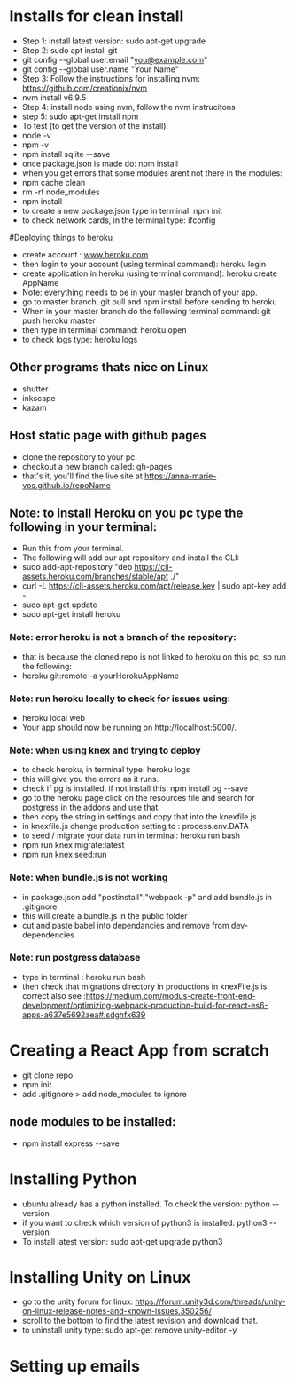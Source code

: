 # Installs for clean install
* Step 1: install latest version: sudo apt-get upgrade
* Step 2: sudo apt install git
* git config --global user.email "you@example.com"
* git config --global user.name "Your Name"
* Step 3: Follow the instructions for installing nvm: https://github.com/creationix/nvm
* nvm install v6.9.5
* Step 4: install node using nvm, follow the nvm instrucitons
* step 5: sudo apt-get install npm
* To test (to get the version of the install): 
* node -v 
* npm -v 
* npm install sqlite --save
* once package.json is made do: npm install
* when you get errors that some modules arent not there in the modules:
* npm cache clean
* rm -rf node_modules
* npm install 
* to create a new package.json type in terminal: npm init
* to check network cards, in the terminal type: ifconfig

#Deploying things to heroku
* create account : www.heroku.com
* then login to your account (using terminal command): heroku login
* create application in heroku (using terminal command): heroku create AppName
* Note: everything needs to be in your master branch of your app.
* go to master branch, git pull and npm install before sending to heroku
* When in your master branch do the following terminal command: git push heroku master 
* then type in terminal command: heroku open
* to check logs type: heroku logs
## Other programs thats nice on Linux
* shutter
* inkscape
* kazam

## Host static page with github pages
* clone the repository to your pc. 
* checkout a new branch called: gh-pages
* that's it, you'll find the live site at https://anna-marie-vos.github.io/repoName

## Note: to install Heroku on you pc type the following in your terminal:
* Run this from your terminal.
* The following will add our apt repository and install the CLI:
* sudo add-apt-repository "deb https://cli-assets.heroku.com/branches/stable/apt ./"
* curl -L https://cli-assets.heroku.com/apt/release.key | sudo apt-key add -
* sudo apt-get update
* sudo apt-get install heroku

### Note: error heroku is not a branch of the repository:
* that is because the cloned repo is not linked to heroku on this pc, so run the following:
* heroku git:remote -a yourHerokuAppName

### Note: run heroku locally to check for issues using:
*  heroku local web
* Your app should now be running on http://localhost:5000/.

### Note: when using knex and trying to deploy
* to check heroku, in terminal type: heroku logs 
* this will give you the errors as it runs.
* check if pg is installed, if not install this: npm install pg --save
* go to the heroku page click on the resources file and search for postgress in the addons and use that.
* then copy the string in settings and copy that into the knexfile.js
* in knexfile.js change production setting to : process.env.DATA
* to seed / migrate your data run in terminal: heroku run bash 
* npm run knex migrate:latest
* npm run knex seed:run

### Note: when bundle.js is not working
* in package.json add "postinstall":"webpack -p" and add bundle.js in .gitignore
* this will create a bundle.js in the public folder
* cut and paste babel into dependancies and remove from dev-dependencies

### Note: run postgress database
* type in terminal : heroku run bash
* then check that migrations directory in productions in knexFile.js is correct
also see :https://medium.com/modus-create-front-end-development/optimizing-webpack-production-build-for-react-es6-apps-a637e5692aea#.sdghfx639

# Creating a React App from scratch
* git clone repo
* npm init
* add .gitignore > add node_modules to ignore
## node modules to be installed:
* npm install express --save

# Installing Python
* ubuntu already has a python installed. To check the version: python --version
* if you want to check which version of python3 is installed: python3 --version
* To install latest version: sudo apt-get upgrade python3

# Installing Unity on Linux
* go to the unity forum for linux: https://forum.unity3d.com/threads/unity-on-linux-release-notes-and-known-issues.350256/
* scroll to the bottom to find the latest revision and download that.
* to uninstall unity type: sudo apt-get remove unity-editor -y

# Setting up emails

